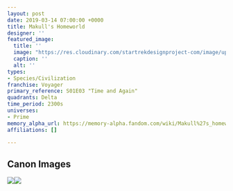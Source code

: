 ```yaml
---
layout: post
date: 2019-03-14 07:00:00 +0000
title: Makull's Homeworld
designer: ''
featured_image:
  title: ''
  image: "https://res.cloudinary.com/startrekdesignproject-com/image/upload/v1554919147/Polaric_Energy_Planet.png"
  caption: ''
  alt: ''
types:
- Species/Civilization
franchise: Voyager
primary_reference: S01E03 "Time and Again"
quadrants: Delta
time_period: 2300s
universes:
- Prime
memory_alpha_url: https://memory-alpha.fandom.com/wiki/Makull%27s_homeworld
affiliations: []

---
```

## Canon Images

![](https://res.cloudinary.com/startrekdesignproject-com/image/upload/v1552584549/Polaric_energy_planet_sign_Time_and_again_1.jpg)![](https://res.cloudinary.com/startrekdesignproject-com/image/upload/v1552584549/Polaric_energy_planet_sign_Time_and_again_3.jpg)